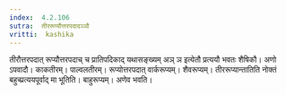 ```yaml
---
index:  4.2.106
sutra:  तीररूप्यौत्तरपदादञ्ञौ
vritti:  kashika 
---
```


तीरौत्तरपदात् रूप्यौत्तरपदाच् च प्रातिपदिकाद् यथासङ्ख्यम् अञ् ञ इत्येतौ प्रत्ययौ भवतः शैषिकौ। अणो ऽपवादौ। काकतीरम्। पाल्वलतीरम्। रूप्योत्तरपदात् वार्करूप्यम्। शैवरूप्यम्। तीररूप्यान्तातिति नोक्तं बहुच्प्रत्ययपूर्वाद् मा भूतिति। बाहुरूप्यम्। अणेव भवति।

